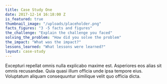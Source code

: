 ```yaml
---
title: Case Study One
date: 2017-12-14 16:18:00 Z
is_featured: true
thumbnail_image: "/uploads/placeholder.png"
facts_figures: "3 -5 facts and figures"
the_challenge: "Explain the challenge you faced"
solving_the_problem: "How did you solve the problem"
the_impact: "What was the impact?"
lessons_learned: "What lessons were learned?"
layout: case-study
---
```


Excepturi repellat omnis nulla explicabo maxime est. Asperiores eos alias sit omnis recusandae. Quia quasi illum officia unde ipsa tempore eius. Voluptatum aliquam consequuntur similique velit quo officia dicta.